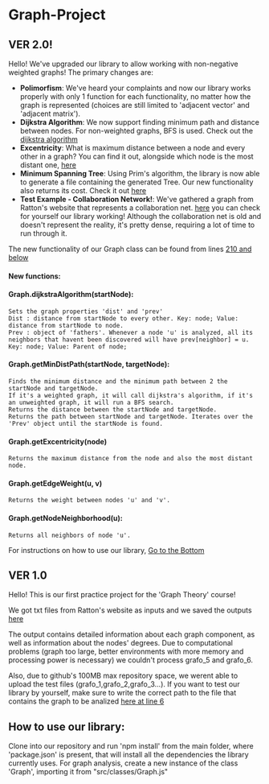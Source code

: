 # Graph-Project

## VER 2.0!

Hello! We've upgraded our library to allow working with non-negative weighted graphs! The primary changes are:

- **Polimorfism**: We've heard your complaints and now our library works properly with only 1 function for each functionality, no matter how the graph is represented (choices are still limited to 'adjacent vector' and 'adjacent matrix').
- **Dijkstra Algorithm**: We now support finding minimum path and distance between nodes. For non-weighted graphs, BFS is used. Check out the [dijkstra algorithm](https://github.com/gustavo-m-vieira/Graph-Project/blob/main/src/functions/dijkstra.js)
- **Excentricity**: What is maximum distance between a node and every other in a graph? You can find it out, alongside which node is the most distant one, [here](https://github.com/gustavo-m-vieira/Graph-Project/blob/ef8a98fcee7499b882332cc836532019fbfa47f8/src/classes/Graph.js#L226)
- **Minimum Spanning Tree**: Using Prim's algorithm, the library is now able to generate a file containing the generated Tree. Our new functionality also returns its cost. Check it out [here](https://github.com/gustavo-m-vieira/Graph-Project/blob/main/src/functions/prim.js)
- **Test Example - Collaboration Network!**: We've gathered a graph from Ratton's website that represents a collaboration net. [here](https://github.com/gustavo-m-vieira/Graph-Project/blob/main/src/EstudoDeCaso/5-rede_colaboracao.js) you can check for yourself our library working! Although the collaboration net is old and doesn't represent the reality, it's pretty dense, requiring a lot of time to run through it.

The new functionality of our Graph class can be found from lines [210 and below](https://github.com/gustavo-m-vieira/Graph-Project/blob/3b6cbd6ece36245d7128d4dab87887b31cbbf06c/src/classes/Graph.js#L210)

#### New functions:

#### Graph.dijkstraAlgorithm(startNode):

    Sets the graph properties 'dist' and 'prev'
    Dist : distance from startNode to every other. Key: node; Value: distance from startNode to node.
    Prev : object of 'fathers'. Whenever a node 'u' is analyzed, all its neighbors that havent been discovered will have prev[neighbor] = u.
    Key: node; Value: Parent of node;

#### Graph.getMinDistPath(startNode, targetNode):

    Finds the minimum distance and the minimum path between 2 the startNode and targetNode.
    If it's a weighted graph, it will call dijkstra's algorithm, if it's an unweighted graph, it will run a BFS search.
    Returns the distance between the startNode and targetNode.
    Returns the path between startNode and targetNode. Iterates over the 'Prev' object until the startNode is found.

#### Graph.getExcentricity(node)

    Returns the maximum distance from the node and also the most distant node.

#### Graph.getEdgeWeight(u, v)

    Returns the weight between nodes 'u' and 'v'.

#### Graph.getNodeNeighborhood(u):

    Returns all neighbors of node 'u'.

For instructions on how to use our library, [Go to the Bottom](#Botton)

## VER 1.0

Hello! This is our first practice project for the 'Graph Theory' course!

We got txt files from Ratton's website as inputs and we saved the outputs [here](https://github.com/gustavo-m-vieira/Graph-Project/tree/main/src/testFiles/testAnswerFiles)

The output contains detailed information about each graph component, as well as information about the nodes' degrees.
Due to computational problems (graph too large, better environments with more memory and processing power is necessary) we couldn't process grafo_5 and grafo_6.

Also, due to github's 100MB max repository space, we werent able to upload the test files (grafo_1,grafo_2,grafo_3...). If you want to test our library by yourself, make sure to write the correct path to the file that contains the graph to be analized [here at line 6](https://github.com/gustavo-m-vieira/Graph-Project/blob/main/src/scripts/main.js)

## How to use our library: <a name="Botton"></a>

Clone into our repository and run 'npm install' from the main folder, where 'package.json' is present, that will install all the dependencies the library currently uses.
For graph analysis, create a new instance of the class 'Graph', importing it from "src/classes/Graph.js"
